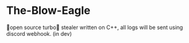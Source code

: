 # The-Blow-Eagle
🔐open source turbo🚀 stealer written on C++, all logs will be sent using discord webhook. (in dev)
